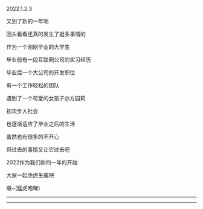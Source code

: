 2022.1.2.3

又到了新的一年呢

回头看看还真的发生了挺多事情的

作为一个刚刚毕业的大学生

毕业前有一段互联网公司的实习经历

毕业后一个大公司的开发职位

有一个工作轻松的团队

遇到了一个可爱的女孩子@方园莉

初次步入社会

也逐渐适应了毕业之后的生活

虽然也有很多的不开心

但过去的事情又让它过去吧

2022作为我们新的一年的开始

大家一起虎虎生威吧

嗷~(猛虎咆哮)

-------------

-------







